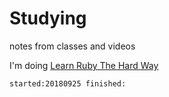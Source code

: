 # Studying
notes from classes and videos

I'm doing [Learn Ruby The Hard Way](https://learnrubythehardway.org/)

    started:20180925 finished:

